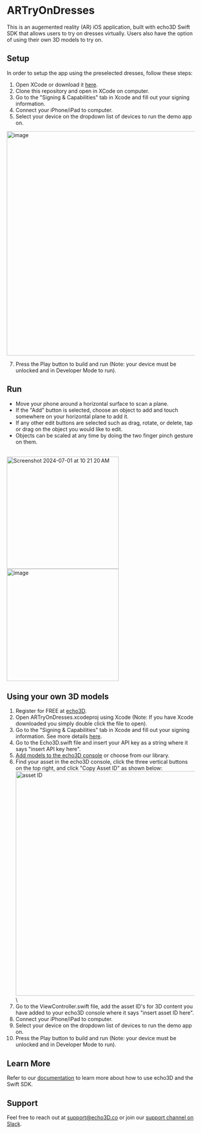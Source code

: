 # ARTryOnDresses
This is an augemented reality (AR) iOS application, built with echo3D Swift SDK that allows users to try on dresses virtually. Users also have the option of using their own 3D models to try on.

## Setup
In order to setup the app using the preselected dresses, follow these steps:
1. Open XCode or download it [here](https://developer.apple.com/xcode/).
2. Clone this repository and open in XCode on computer.
3. Go to the "Signing & Capabilities" tab in Xcode and fill out your signing information.
4. Connect your iPhone/iPad to computer.
5. Select your device on the dropdown list of devices to run the demo app on.
  <img width="600" alt="image" src="https://github.com/amishi00/TryOnDressesAR/assets/98851347/172cf25f-5eda-498b-83d7-55de27d590e7">


7. Press the Play button to build and run (Note: your device must be unlocked and in Developer Mode to run).

## Run
- Move your phone around a horizontal surface to scan a plane.
- If the "Add" button is selected, choose an object to add and touch somewhere on your horizontal plane to add it.
- If any other edit buttons are selected such as drag, rotate, or delete, tap or drag on the object you would like to edit.
- Objects can be scaled at any time by doing the two finger pinch gesture on them.
<br />
<img width="300" alt="Screenshot 2024-07-01 at 10 21 20 AM" src="https://github.com/amishi00/TryOnDressesAR/assets/98851347/bf43c5be-6f6d-478f-b3ca-ab0ecb5e8238">
<img width="300" alt="image" src="https://github.com/amishi00/TryOnDressesAR/assets/98851347/e8630e88-bac1-4673-9bd5-828a071c0258">


## Using your own 3D models
1. Register for FREE at [echo3D](www.echo3D.com).
2. Open ARTryOnDresses.xcodeproj using Xcode (Note: If you have Xcode downloaded you simply double click the file to open).
3. Go to the "Signing & Capabilities" tab in Xcode and fill out your signing information. See more details [here](https://docs.echo3d.co/swift/adding-ar-capabilities).
4. Go to the Echo3D.swift file and insert your API key as a string where it says "insert API key here".
6. [Add models to the echo3D console](https://docs.echo3d.co/quickstart/add-a-3d-model) or choose from our library.
7. Find your asset in the echo3D console, click the three vertical buttons on the top right, and click "Copy Asset ID" as shown below:
<img width = "600" alt = "asset ID" src = "https://github.com/amishi00/TryOnDressesAR/assets/98851347/7bdc5990-13a2-4745-858f-4370e74972c9"> \
8. Go to the ViewController.swift file, add the asset ID's for 3D content you have added to your echo3D console where it says "insert asset ID here".
9. Connect your iPhone/iPad to computer.
10. Select your device on the dropdown list of devices to run the demo app on.
11. Press the Play button to build and run (Note: your device must be unlocked and in Developer Mode to run).

## Learn More
Refer to our [documentation](https://docs.echo3d.com/swift/installation) to learn more about how to use echo3D and the Swift SDK.
## Support
Feel free to reach out at [support@echo3D.co](support@echo3D.co) or join our [support channel on Slack](https://go.echo3d.co/join).

